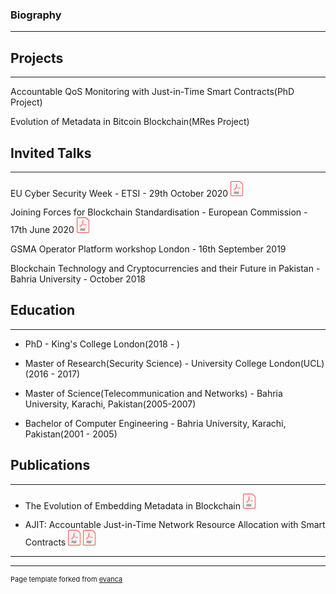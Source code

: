 
### Biography
---

## Projects 
---
Accountable QoS Monitoring with Just-in-Time Smart Contracts(PhD Project)

Evolution of Metadata in Bitcoin Blockchain(MRes Project)




## Invited Talks
---
EU Cyber Security Week - ETSI - 29th October 2020 <a href="//github.com/ToobaF/talks/raw/main/EU_cybersecurityweek.pdf" class="image fit"><img src="images/pdf.png" alt="Slides" width="20"></a>

Joining Forces for Blockchain Standardisation - European Commission - 17th June 2020 <a href="//github.com/ToobaF/talks/raw/main/ec.pdf" class="image fit"><img src="images/pdf.png" alt="Slides" width="20"></a>

GSMA Operator Platform workshop London - 16th September 2019

Blockchain Technology and Cryptocurrencies and their Future in Pakistan - Bahria University - October 2018



## Education
---
- PhD - King's College London(2018 - )

- Master of Research(Security Science) - University College London(UCL)(2016 - 2017)

- Master of Science(Telecommunication and Networks) - Bahria University, Karachi, Pakistan(2005-2007)

- Bachelor of Computer Engineering - Bahria University, Karachi, Pakistan(2001 - 2005)


## Publications
---
<!-- - [The Evolution of Embedding Metadata in Blockchain](https://arxiv.org/abs/1806.06738)-->
- The Evolution of Embedding Metadata in Blockchain <a href="https://arxiv.org/abs/1806.06738" class="image fit"><img src="images/pdf.png" alt="The Evolution of Embedding Metadata in Blockchain" width="20"></a>
  
- AJIT: Accountable Just-in-Time Network Resource Allocation with Smart Contracts <a href="//github.com/ToobaF/publications/raw/main/AJIT.pdf" class="image fit"><img src="images/pdf.png" alt="Paper" width="20"></a>
<a href="//github.com/ToobaF/talks/raw/main/MobiArch.pdf" class="image fit"><img src="images/pdf.png" alt="Slides" width="20"></a>
<!-- - [AJIT: Accountable Just-in-Time Network Resource Allocation
with Smart Contracts](/pdf/AJIT.pdf) -->

---




---
<p style="font-size:11px">Page template forked from <a href="https://github.com/evanca/quick-portfolio">evanca</a></p>
<!-- Remove above link if you don't want to attibute -->
